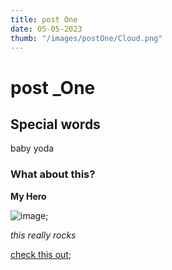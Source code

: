 ```yaml
---
title: post One
date: 05-05-2023
thumb: "/images/postOne/Cloud.png"
---
```

# post _One #

## Special words ##
baby yoda

### What about this? ### 

**My Hero**

![image](/images/blog/postOne/Cloud.png);

_this really rocks_

[check this out](https://shredfish.surge.sh);

